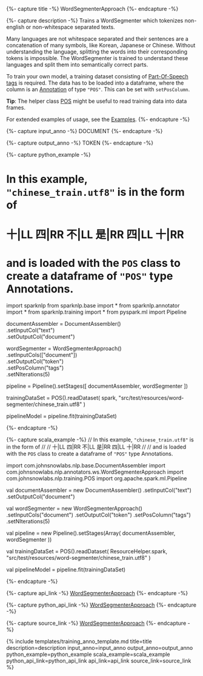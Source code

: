 {%- capture title -%}
WordSegmenterApproach
{%- endcapture -%}

{%- capture description -%}
Trains a WordSegmenter which tokenizes non-english or non-whitespace separated texts.

Many languages are not whitespace separated and their sentences are a concatenation of many symbols, like Korean,
Japanese or Chinese. Without understanding the language, splitting the words into their corresponding tokens is
impossible. The WordSegmenter is trained to understand these languages and split them into semantically correct parts.

To train your own model, a training dataset consisting of
[Part-Of-Speech tags](https://en.wikipedia.org/wiki/Part-of-speech_tagging) is required. The data has to be loaded
into a dataframe, where the column is an [Annotation](https://nlp.johnsnowlabs.com/api/com/johnsnowlabs/nlp/Annotation) of type `"POS"`. This can be
set with `setPosColumn`.

**Tip**: The helper class [POS](#pos-dataset) might be useful to read training data into data frames.

For extended examples of usage, see the [Examples](https://github.com/JohnSnowLabs/spark-nlp/blob/master/example/python/annotation/text/chinese/word_segmentation).
{%- endcapture -%}

{%- capture input_anno -%}
DOCUMENT
{%- endcapture -%}

{%- capture output_anno -%}
TOKEN
{%- endcapture -%}

{%- capture python_example -%}
# In this example, `"chinese_train.utf8"` is in the form of
#
# 十|LL 四|RR 不|LL 是|RR 四|LL 十|RR
#
# and is loaded with the `POS` class to create a dataframe of `"POS"` type Annotations.

import sparknlp
from sparknlp.base import *
from sparknlp.annotator import *
from sparknlp.training import *
from pyspark.ml import Pipeline

documentAssembler = DocumentAssembler() \
    .setInputCol("text") \
    .setOutputCol("document")

wordSegmenter = WordSegmenterApproach() \
    .setInputCols(["document"]) \
    .setOutputCol("token") \
    .setPosColumn("tags") \
    .setNIterations(5)

pipeline = Pipeline().setStages([
    documentAssembler,
    wordSegmenter
])

trainingDataSet = POS().readDataset(
    spark,
    "src/test/resources/word-segmenter/chinese_train.utf8"
)

pipelineModel = pipeline.fit(trainingDataSet)

{%- endcapture -%}

{%- capture scala_example -%}
// In this example, `"chinese_train.utf8"` is in the form of
//
// 十|LL 四|RR 不|LL 是|RR 四|LL 十|RR
//
// and is loaded with the `POS` class to create a dataframe of `"POS"` type Annotations.

import com.johnsnowlabs.nlp.base.DocumentAssembler
import com.johnsnowlabs.nlp.annotators.ws.WordSegmenterApproach
import com.johnsnowlabs.nlp.training.POS
import org.apache.spark.ml.Pipeline

val documentAssembler = new DocumentAssembler()
  .setInputCol("text")
  .setOutputCol("document")

val wordSegmenter = new WordSegmenterApproach()
  .setInputCols("document")
  .setOutputCol("token")
  .setPosColumn("tags")
  .setNIterations(5)

val pipeline = new Pipeline().setStages(Array(
  documentAssembler,
  wordSegmenter
))

val trainingDataSet = POS().readDataset(
  ResourceHelper.spark,
  "src/test/resources/word-segmenter/chinese_train.utf8"
)

val pipelineModel = pipeline.fit(trainingDataSet)

{%- endcapture -%}

{%- capture api_link -%}
[WordSegmenterApproach](https://nlp.johnsnowlabs.com/api/com/johnsnowlabs/nlp/annotators/ws/WordSegmenterApproach)
{%- endcapture -%}

{%- capture python_api_link -%}
[WordSegmenterApproach](/api/python/reference/autosummary/python/sparknlp/annotator/ws/word_segmenter/index.html#sparknlp.annotator.ws.word_segmenter.WordSegmenterApproach)
{%- endcapture -%}

{%- capture source_link -%}
[WordSegmenterApproach](https://github.com/JohnSnowLabs/spark-nlp/tree/master/src/main/scala/com/johnsnowlabs/nlp/annotators/ws/WordSegmenterApproach.scala)
{%- endcapture -%}

{% include templates/training_anno_template.md
title=title
description=description
input_anno=input_anno
output_anno=output_anno
python_example=python_example
scala_example=scala_example
python_api_link=python_api_link
api_link=api_link
source_link=source_link
%}

